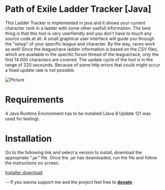 # Path of Exile Ladder Tracker [Java]

This Ladder Tracker is implemented in java and it shows your current character rank in a ladder with some other usefull information. The best thing is that this tool is very userfiendly and you don't have to touch any source code at all. A small graphical user interface will guide you through the "setup" of your specific league and character. By the way, races work as well! Since the league/race ladder information is based on the CSV files, which are available in the specific forum thread of the league/race, only the first 14.000 characters are covered. The update cycle of the tool is in the range of 320 secounds. Because of some http errors that could might occur a fixed update rate is not possible.

![Picture](http://fs5.directupload.net/images/170221/y5pe7pty.png)

# Requirements

A Java Runtime Environment has to be installed (Java 8 Update 121 was used for testing).

# Installation

Go to the following link and select a version to install, download the appropriate ".jar" file. Once the .jar has downloaded, run the file and follow the instructions on screen.

[Installer download](https://github.com/jkjoschua/poe-ladder-tracker-java/releases)

--
If you wanna support me and the project feel free to **[donate](https://www.paypal.com/cgi-bin/webscr?cmd=_s-xclick&hosted_button_id=3P9CR54FJDR8J)**.

